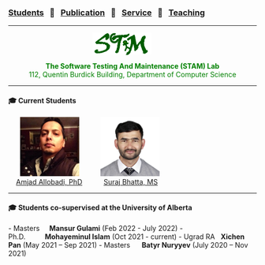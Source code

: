 ### [Students](stamlab.md) &nbsp;&nbsp;🌴&nbsp;&nbsp; [Publication](publications.md) &nbsp;&nbsp;🌴&nbsp;&nbsp; [Service](services.md) &nbsp;&nbsp;🌴&nbsp;&nbsp; [Teaching](teaching.md)
***
<style type="text/css">
.center{
  text-align:center; 
  display:block;
}

.centerImg {
  display: block;
  margin-left: 170px;  
}

</style>

<img src="assets/img/stam_logo.png" alt="The Software Testing And Maintenance (STAM) Lab" width="120" height="45" class="centerImg">
<p class="center" style="color:green;">
<b> The Software Testing And Maintenance (STAM) Lab</b><br>
112, Quentin Burdick Building, Department of Computer Science
</p>

<hr>
<h4>‍🎓 Current Students</h4>
&nbsp;&nbsp;&nbsp;&nbsp;&nbsp;&nbsp;<img src="assets/img/amjad.jpeg" alt="Amjad_Allobadi" width="120" height="120">&nbsp;&nbsp;&nbsp;&nbsp;&nbsp;&nbsp;&nbsp;&nbsp;&nbsp;&nbsp;&nbsp;<img src="assets/img/suraj_bhatta.JPG" alt="suraj_bhatta" width="120" height="120"><br>
&nbsp;&nbsp;&nbsp;&nbsp;<a href="https://www.amj.dev/" target="_blank">Amjad Allobadi, PhD</a>&nbsp;&nbsp;&nbsp;&nbsp;&nbsp;&nbsp;&nbsp;&nbsp;&nbsp;&nbsp;&nbsp;<a href="https://bhattasuraj76.com.np/" target="_blank">Suraj Bhatta, MS</a>
<hr>

<h4>‍🎓 Students co-supervised at the University of Alberta</h4>
- Masters&nbsp;&nbsp;&nbsp;&nbsp;&nbsp;<b>Mansur Gulami</b> (Feb 2022 - July 2022)
- Ph.D.&nbsp;&nbsp;&nbsp;&nbsp;&nbsp;&nbsp;&nbsp;&nbsp;&nbsp;&nbsp;<b>Mohayeminul Islam</b> (Oct 2021 - current)
- Ugrad RA&nbsp;&nbsp;&nbsp;<b>Xichen Pan</b> (May 2021 – Sep 2021)
- Masters&nbsp;&nbsp;&nbsp;&nbsp;&nbsp;&nbsp;<b>Batyr Nuryyev</b> (July 2020 – Nov 2021)

